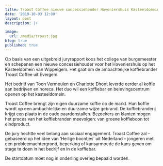 ```yaml
---
title: Troast Coffee nieuwe concessiehouder Hoveniershuis Kasteeldomein van Wippelgem
date: '2019-10-03 12:00'
layout: post
description: |+

image:
  url: /media/troast.jpg
blog: true
published: true
---
```



Op basis van een uitgebreid juryrapport koos het college van burgemeester en schepenen een nieuwe concessiehouder voor het Hoveniershuis op het Kasteeldomein van Wippelgem. Het gaat om de ambachtelijke koffiebrander Troast Coffee uit Evergem.

Het bedrijf van Toon Vermeulen en Charlotte Dhont leverde eerder al koffie aan bedrijven en horeca. Het duo wil een koffiebar en belevingscentrum openen op het kasteeldomein.



Troast Coffee brengt zijn eigen duurzame koffie op de markt. Hun koffie wordt op een ambachtelijke en duurzame wijze gebrand. De koffiebranderij krijgt een plaats in de oude paardenstallen. Bezoekers en klanten mogen het proces van het koffiebranden meevolgen: van groene koffieboon tot eindproduct.



De jury hechtte veel belang aan sociaal engagement. Troast Coffee zal – gebaseerd op het idee van ‘Heilige boontjes’ uit Nederland – jongeren met een probleemachtergrond, beperking of kansarmoede de kans geven om stage te doen in het bedrijf en in de koffiebar.



De startdatum moet nog in onderling overleg bepaald worden.
